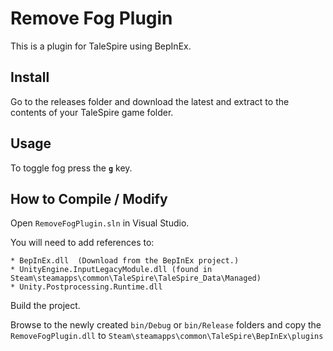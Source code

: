 # Remove Fog Plugin

This is a plugin for TaleSpire using BepInEx.


## Install

Go to the releases folder and download the latest and extract to the contents of your TaleSpire game folder.

## Usage

To toggle fog press the __```g```__ key.

## How to Compile / Modify

Open ```RemoveFogPlugin.sln``` in Visual Studio.

You will need to add references to:

```
* BepInEx.dll  (Download from the BepInEx project.)
* UnityEngine.InputLegacyModule.dll (found in Steam\steamapps\common\TaleSpire\TaleSpire_Data\Managed)
* Unity.Postprocessing.Runtime.dll
```

Build the project.

Browse to the newly created ```bin/Debug``` or ```bin/Release``` folders and copy the ```RemoveFogPlugin.dll``` to ```Steam\steamapps\common\TaleSpire\BepInEx\plugins```